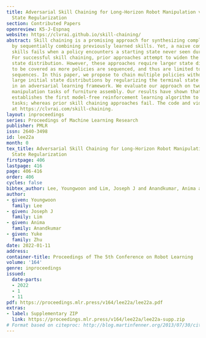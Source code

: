 ```yaml
---
title: Adversarial Skill Chaining for Long-Horizon Robot Manipulation via Terminal
  State Regularization
section: Contributed Papers
openreview: K5-J-Espnaq
website: https://clvrai.github.io/skill-chaining/
abstract: Skill chaining is a promising approach for synthesizing complex behaviors
  by sequentially combining previously learned skills. Yet, a naive composition of
  skills fails when a policy encounters a starting state never seen during its training.
  For successful skill chaining, prior approaches attempt to widen the policy’s starting
  state distribution. However, these approaches require larger state distributions
  to be covered as more policies are sequenced, and thus are limited to short skill
  sequences. In this paper, we propose to chain multiple policies without excessively
  large initial state distributions by regularizing the terminal state distributions
  in an adversarial learning framework. We evaluate our approach on two complex long-horizon
  manipulation tasks of furniture assembly. Our results have shown that our method
  establishes the first model-free reinforcement learning algorithm to solve these
  tasks; whereas prior skill chaining approaches fail. The code and videos are available
  at https://clvrai.com/skill-chaining.
layout: inproceedings
series: Proceedings of Machine Learning Research
publisher: PMLR
issn: 2640-3498
id: lee22a
month: 0
tex_title: Adversarial Skill Chaining for Long-Horizon Robot Manipulation via Terminal
  State Regularization
firstpage: 406
lastpage: 416
page: 406-416
order: 406
cycles: false
bibtex_author: Lee, Youngwoon and Lim, Joseph J and Anandkumar, Anima and Zhu, Yuke
author:
- given: Youngwoon
  family: Lee
- given: Joseph J
  family: Lim
- given: Anima
  family: Anandkumar
- given: Yuke
  family: Zhu
date: 2022-01-11
address:
container-title: Proceedings of The 5th Conference on Robot Learning
volume: '164'
genre: inproceedings
issued:
  date-parts:
  - 2022
  - 1
  - 11
pdf: https://proceedings.mlr.press/v164/lee22a/lee22a.pdf
extras:
- label: Supplementary ZIP
  link: https://proceedings.mlr.press/v164/lee22a/lee22a-supp.zip
# Format based on citeproc: http://blog.martinfenner.org/2013/07/30/citeproc-yaml-for-bibliographies/
---
```

